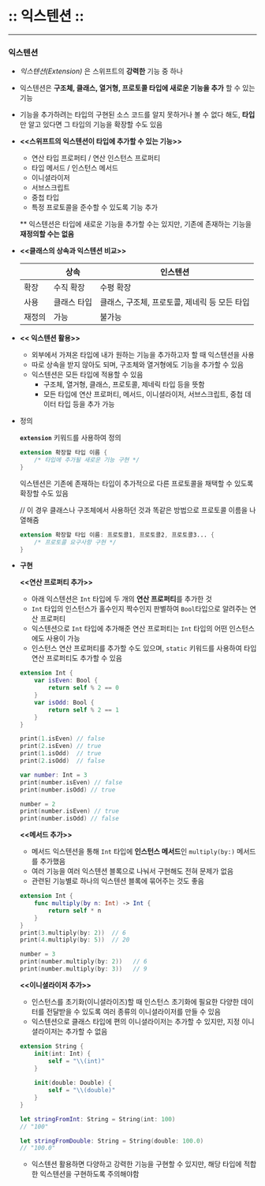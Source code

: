 # :: **익스텐션** ::

------

### **익스텐션**

- *익스텐션(Extension)* 은 스위프트의 **강력한** 기능 중 하나

- 익스텐션은 **구조체, 클래스, 열거형, 프로토콜 타입에 새로운 기능을 추가** 할 수 있는 기능

- 기능을 추가하려는 타입의 구현된 소스 코드를 알지 못하거나 볼 수 없다 해도, **타입**만 알고 있다면 그 타입의 기능을 확장할 수도 있음

- **<<스위프트의 익스텐션이 타입에 추가할 수 있는 기능>>**

  - 연산 타입 프로퍼티 / 연산 인스턴스 프로퍼티
  - 타입 메서드 / 인스턴스 메서드
  - 이니셜라이저
  - 서브스크립트
  - 중첩 타입
  - 특정 프로토콜을 준수할 수 있도록 기능 추가

  ** 익스텐션은 타입에 새로운 기능을 추가할 수는 있지만, 기존에 존재하는 기능을 **재정의할 수는 없음**

- **<<클래스의 상속과 익스텐션 비교>>**

  |        | 상속        | 인스텐션                                      |
  | ------ | ----------- | --------------------------------------------- |
  | 확장   | 수직 확장   | 수평 확장                                     |
  | 사용   | 클래스 타입 | 클래스, 구조체, 프로토콜, 제네릭 등 모든 타입 |
  | 재정의 | 가능        | 불가능                                        |

- **<< 익스텐션 활용>>**

  - 외부에서 가져온 타입에 내가 원하는 기능을 추가하고자 할 때 익스텐션을 사용
  - 따로 상속을 받지 않아도 되며, 구조체와 열거형에도 기능을 추가할 수 있음
  - 익스텐션은 모든 타입에 적용할 수 있음
    - 구조체, 열거형, 클래스, 프로토콜, 제네릭 타입 등을 뜻함
    - 모든 타입에 연산 프로퍼티, 메서드, 이니셜라이저, 서브스크립트, 중첩 데이터 타입 등을 추가 가능

- 정의

  **`extension`** 키워드를 사용하여 정의

  ```swift
  extension 확장할 타입 이름 {
      /* 타입에 추가될 새로운 기능 구현 */
  }
  ```

  익스텐션은 기존에 존재하는 타입이 추가적으로 다른 프로토콜을 채택할 수 있도록 확장할 수도 있음

  // 이 경우 클래스나 구조체에서 사용하던 것과 똑같은 방법으로 프로토콜 이름을 나열해줌

  ```swift
  extension 확장할 타입 이름: 프로토콜1, 프로토콜2, 프로토콜3... {
      /* 프로토콜 요구사항 구현 */
  }
  ```

- **구현**

  **<<연산 프로퍼티 추가>>**

  - 아래 익스텐션은 `Int` 타입에 두 개의 **연산 프로퍼티**를 추가한 것
  - `Int` 타입의 인스턴스가 홀수인지 짝수인지 판별하여 `Bool`타입으로 알려주는 연산 프로퍼티
  - 익스텐션으로 `Int` 타입에 추가해준 연산 프로퍼티는 `Int` 타입의 어떤 인스턴스에도 사용이 가능
  - 인스턴스 연산 프로퍼티를 추가할 수도 있으며, `static` 키워드를 사용하여 타입 연산 프로퍼티도 추가할 수 있음

  ```swift
  extension Int {
      var isEven: Bool {
          return self % 2 == 0
      }
      var isOdd: Bool {
          return self % 2 == 1
      }
  }
  
  print(1.isEven) // false
  print(2.isEven) // true
  print(1.isOdd)  // true
  print(2.isOdd)  // false
  
  var number: Int = 3
  print(number.isEven) // false
  print(number.isOdd) // true
  
  number = 2
  print(number.isEven) // true
  print(number.isOdd) // false
  ```

  **<<메서드 추가>>**

  - 메서드 익스텐션을 통해 `Int` 타입에 **인스턴스 메서드**인 `multiply(by:)` 메서드를 추가했음
  - 여러 기능을 여러 익스텐션 블록으로 나눠서 구현해도 전혀 문제가 없음
  - 관련된 기능별로 하나의 익스텐션 블록에 묶어주는 것도 좋음

  ```swift
  extension Int {
      func multiply(by n: Int) -> Int {
          return self * n
      }
  }
  print(3.multiply(by: 2))  // 6
  print(4.multiply(by: 5))  // 20
  
  number = 3
  print(number.multiply(by: 2))   // 6
  print(number.multiply(by: 3))   // 9
  ```

  **<<이니셜라이저 추가>>**

  - 인스턴스를 초기화(이니셜라이즈)할 때 인스턴스 초기화에 필요한 다양한 데이터를 전달받을 수 있도록 여러 종류의 이니셜라이저를 만들 수 있음
  - 익스텐션으로 클래스 타입에 편의 이니셜라이저는 추가할 수 있지만, 지정 이니셜라이저는 추가할 수 없음

  ```swift
  extension String {
      init(int: Int) {
          self = "\\(int)"
      }
      
      init(double: Double) {
          self = "\\(double)"
      }
  }
  
  let stringFromInt: String = String(int: 100) 
  // "100"
  
  let stringFromDouble: String = String(double: 100.0)    
  // "100.0"
  ```

  - 익스텐션 활용하면 다양하고 강력한 기능을 구현할 수 있지만, 해당 타입에 적합한 익스텐션을 구현하도록 주의해야함